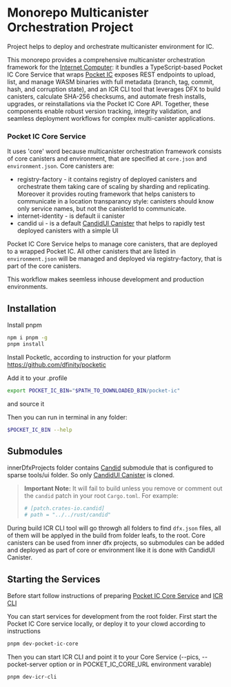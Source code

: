 # Monorepo Multicanister Orchestration Project

Project helps to deploy and orchestrate multicanister environment for IC.

This monorepo provides a comprehensive multicanister orchestration framework for the [Internet Computer](https://github.com/DFINITY): it bundles a TypeScript-based Pocket IC Core Service that wraps [Pocket IC](https://github.com/dfinity/pocketic) exposes REST endpoints to upload, list, and manage WASM binaries with full metadata (branch, tag, commit, hash, and corruption state), and an ICR CLI tool that leverages DFX to build canisters, calculate SHA-256 checksums, and automate fresh installs, upgrades, or reinstallations via the Pocket IC Core API. Together, these components enable robust version tracking, integrity validation, and seamless deployment workflows for complex multi-canister applications.

### Pocket IC Core Service
It uses 'core' word because multicanister orchestration framework consists of core canisters and environment, that are specified at `core.json` and `environment.json`.
Core canisters are:
 - registry-factory - it contains registry of deployed canisters and orchestrate them taking care of scaling by sharding and replicating. Moreover it provides routing framework that helps canisters to communicate in a location transparancy style: canisters should know only service names, but not the canisterId to communicate.
 - internet-identity - is default ii canister
 - candid ui - is a default [CandidUI Canister](https://github.com/dfinity/candid/tree/master/tools/ui) that helps to rapidly test deployed canisters with a simple UI

Pocket IC Core Service helps to manage core canisters, that are deployed to a wrapped Pocket IC. All other canisters that are listed in `environment.json` will be managed and deployed via registry-factory, that is part of the core canisters.

This workflow makes seemless inhouse development and production environments.


## Installation

Install pnpm
```sh
npm i pnpm -g
pnpm install
```

Install PocketIc, according to instruction for your platform
https://github.com/dfinity/pocketic

Add it to your .profile
```sh
export POCKET_IC_BIN="$PATH_TO_DOWNLOADED_BIN/pocket-ic"
```
and source it

Then you can run in terminal in any folder:
```sh
$POCKET_IC_BIN --help
```

## Submodules
innerDfxProjects folder contains [Candid](https://github.com/dfinity/candid) submodule that is configured to sparse tools/ui folder. So only [CandidUI Canister](https://github.com/dfinity/candid/tree/master/tools/ui) is cloned.

> **Important Note:** It will fail to build unless you remove or comment out the `candid` patch in your root `Cargo.toml`. For example:
> ```toml
> # [patch.crates-io.candid]
> # path = "../../rust/candid"
> ```

During build ICR CLI tool will go throwgh all folders to find `dfx.json` files, all of them will be applyed in the build from folder leafs, to the root. Core canisters can be used from inner dfx projects, so submodules can be added and deployed as part of core or environment like it is done with CandidUI Canister.


## Starting the Services

Before start follow instructions of preparing [Pocket IC Core Service](https://github.com/akup/multicanister/tree/main/typescript/pocket-ic-core) and [ICR CLI](https://github.com/akup/multicanister/tree/main/typescript/icr-cli)

You can start services for development from the root folder.
First start the Pocket IC Core service locally, or deploy it to your clowd according to instructions
```bash
pnpm dev-pocket-ic-core
```

Then you can start ICR CLI and point it to your Core Service (--pics, --pocket-server option or in POCKET_IC_CORE_URL environment varable)
```bash
pnpm dev-icr-cli
```